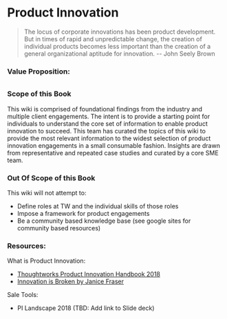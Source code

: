 # Product Innovation

> The locus of corporate innovations has been product development. But in times of rapid and unpredictable change, the creation of individual products becomes less important than the creation of a general organizational aptitude for innovation. -- John Seely Brown

### Value Proposition:

###### 

### Scope of this Book

This wiki is comprised of foundational findings from the industry and multiple client engagements. The intent is to provide a starting point for individuals to understand the core set of information to enable product innovation to succeed. This team has curated the topics of this wiki to provide the most relevant information to the widest selection of product innovation engagements in a small consumable fashion. Insights are drawn from representative and repeated case studies and curated by a core SME team.

### Out Of Scope of this Book

This wiki will not attempt to:

* Define roles at TW and the individual skills of those roles
* Impose a framework for product engagements
* Be a community based knowledge base \(see google sites for community based resources\)

### Resources:

What is Product Innovation:

* [Thoughtworks Product Innovation Handbook 2018](/n-zeplo.gitbooks.io/thoughtworks-product-innovation-handbook-2018/content/)
* [Innovation is Broken by Janice Fraser](https://www.gitbook.com/book/n-zeplo/thoughtworks-product-innovation-handbook-2018/edit#)

Sale Tools:

* PI Landscape 2018 \(TBD: Add link to Slide deck\)



